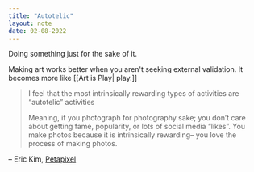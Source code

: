 ```yaml
---
title: "Autotelic"
layout: note
date: 02-08-2022
---
```


Doing something just for the sake of it.

Making art works better when you aren't seeking external validation. It becomes more like [[Art is Play| play.]]


> I feel that the most intrinsically rewarding types of activities are “autotelic” activities
>
> Meaning, if you photograph for photography sake; you don’t care about getting fame, popularity, or lots of social media “likes”. You make photos because it is intrinsically rewarding– you love the process of making photos.
>

– Eric Kim, <a href="https://petapixel.com/2016/04/12/photography-photographys-sake/" >Petapixel</a>
